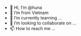 - 👋 Hi, I’m @huna
- 👀 I’m from Vietnam
- 🌱 I’m currently learning ...
- 💞️ I’m looking to collaborate on ...
- 📫 How to reach me ...

<!---
sashiheo/sashiheo is a ✨ special ✨ repository because its `README.md` (this file) appears on your GitHub profile.
You can click the Preview link to take a look at your changes.
--->
